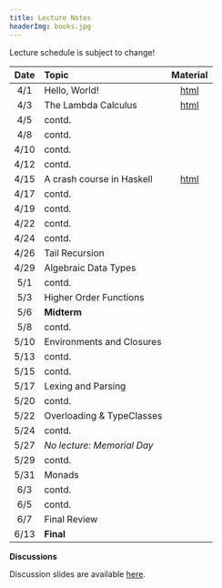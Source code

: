 ```yaml
---
title: Lecture Notes
headerImg: books.jpg
---
```


Lecture schedule is subject to change!

| Date       | Topic                           | Material                  |
|:----------:|:--------------------------------|:-------------------------:|
| 4/1        | Hello, World!                   | [html][lec0]              |
| 4/3        | The Lambda Calculus             | [html][lec1]              |
| 4/5        | contd.                          |                           |
| 4/8        | contd.                          |                           |
| 4/10       | contd.                          |                           |
| 4/12       | contd.                          |                           |
| 4/15       | A crash course in Haskell       | [html][lec2]              |
| 4/17       | contd.                          |                           |
| 4/19       | contd.                          |                           |
| 4/22       | contd.                          |                           |
| 4/24       | contd.                          |                           |
| 4/26       | Tail Recursion                  |                           |
| 4/29       | Algebraic Data Types            |                           |
| 5/1        | contd.                          |                           |
| 5/3        | Higher Order Functions          |                           |
| 5/6        | **Midterm**                     |                           |
| 5/8        | contd.                          |                           |
| 5/10       | Environments and Closures       |                           |
| 5/13       | contd.                          |                           |
| 5/15       | contd.                          |                           |
| 5/17       | Lexing and Parsing              |                           |
| 5/20       | contd.                          |                           |
| 5/22       | Overloading & TypeClasses       |                           |
| 5/24       | contd.                          |                           |
| 5/27       | *No lecture: Memorial Day*      |                           |
| 5/29       | contd.                          |                           |
| 5/31       | Monads                          |                           |
| 6/3        | contd.                          |                           |
| 6/5        | contd.                          |                           |
| 6/7        | Final Review                    |                           |
| 6/13       | **Final**                       |                           |


**Discussions**

Discussion slides are available [here](https://drive.google.com/drive/folders/1OuObUaMyMs8TODtOAXogdMmy6NzYqRU5?usp=sharing).

[lec0]: lectures/00-hello.html
[lec1]: lectures/01-lambda.html
[lec2]: lectures/02-haskell.html
[lec3]: lectures/03-tailrec.html
[lec4]: lectures/03-datatypes.html
[lec5]: lectures/04-hof.html
[lec6]: lectures/05-closure.html
[lec7]: lectures/06-parsing.html
[lec8]: lectures/07-classes.html
[lec9]: lectures/08-monads.html
[lec10]: lectures/09-types.html
[soundness]: lectures/soundness.html
[mock-final]: https://github.com/cse130-assignments/mock-final

[parsing]: https://github.com/cse130-assignments/arith
[elsa]: https://github.com/ucsd-progsys/elsa
